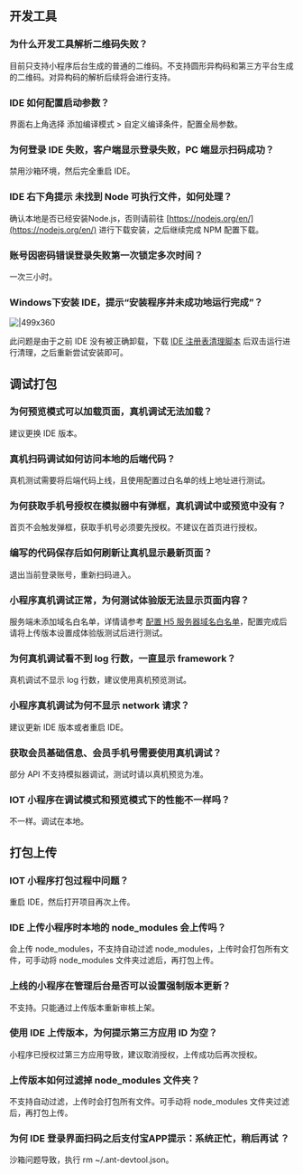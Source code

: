 ## 开发工具
### 为什么开发工具解析二维码失败？
目前只支持小程序后台生成的普通的二维码。不支持圆形异构码和第三方平台生成的二维码。对异构码的解析后续将会进行支持。

### IDE 如何配置启动参数？
界面右上角选择 添加编译模式 > 自定义编译条件，配置全局参数。

### 为何登录 IDE 失败，客户端显示登录失败，PC 端显示扫码成功？
禁用沙箱环境，然后完全重启 IDE。

### IDE 右下角提示 **未找到 Node 可执行文件**，如何处理？
确认本地是否已经安装Node.js，否则请前往 [https://nodejs.org/en/](https://nodejs.org/en/) 进行下载安装，之后继续完成 NPM 配置下载。

### 账号因密码错误登录失败第一次锁定多次时间？
一次三小时。

### Windows下安装 IDE，提示“安装程序并未成功地运行完成”？
![|499x360](https://cdn.nlark.com/yuque/0/2021/png/201640/1624956701378-e9c647bd-a139-4eee-81d3-b8f331dea6dd.png)

此问题是由于之前 IDE 没有被正确卸载，下载 [IDE 注册表清理脚本](https://gw.alipayobjects.com/os/volans-demo/d73f4ce3-149c-4b5b-a698-7d1a88e10552/cleanRegForAlipayIDE.reg) 后双击运行进行清理，之后重新尝试安装即可。

## 调试打包

### 为何预览模式可以加载页面，真机调试无法加载？
建议更换 IDE 版本。

### 真机扫码调试如何访问本地的后端代码？
真机测试需要将后端代码上线，且使用配置过白名单的线上地址进行测试。

### 为何获取手机号授权在模拟器中有弹框，真机调试中或预览中没有？
首页不会触发弹框，获取手机号必须要先授权。不建议在首页进行授权。

### 编写的代码保存后如何刷新让真机显示最新页面？
退出当前登录账号，重新扫码进入。

### 小程序真机调试正常，为何测试体验版无法显示页面内容？
服务端未添加域名白名单，详情请参考  [配置 H5 服务器域名白名单](https://opendocs.alipay.com/mini/component/idfvg6)，配置完成后请将上传版本设置成体验版测试后进行测试。

### 为何真机调试看不到 log 行数，一直显示 framework？
真机调试不显示 log 行数，建议使用真机预览测试。

### 小程序真机调试为何不显示 network 请求？
建议更新 IDE 版本或者重启 IDE。

### 获取会员基础信息、会员手机号需要使用真机调试？
部分 API 不支持模拟器调试，测试时请以真机预览为准。

### IOT 小程序在调试模式和预览模式下的性能不一样吗？
不一样。调试在本地。

## 打包上传

### IOT 小程序打包过程中问题？
重启 IDE，然后打开项目再次上传。

### IDE 上传小程序时本地的 node_modules 会上传吗？ 
会上传 node_modules，不支持自动过滤 node_modules，上传时会打包所有文件，可手动将 node_modules 文件夹过滤后，再打包上传。

### 上线的小程序在管理后台是否可以设置强制版本更新？
不支持。只能通过上传版本重新审核上架。

### 使用 IDE 上传版本，为何提示第三方应用 ID 为空？
小程序已授权过第三方应用导致，建议取消授权，上传成功后再次授权。

### 上传版本如何过滤掉 node_modules 文件夹？
不支持自动过滤，上传时会打包所有文件。可手动将 node_modules 文件夹过滤后，再打包上传。

### 为何 IDE 登录界面扫码之后支付宝APP提示：系统正忙，稍后再试 ？
沙箱问题导致，执行 rm ~/.ant-devtool.json。
